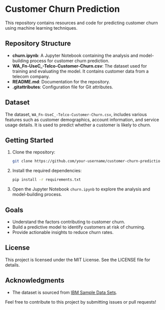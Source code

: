 # Customer Churn Prediction

This repository contains resources and code for predicting customer churn using machine learning techniques.

## Repository Structure

- **churn.ipynb**: A Jupyter Notebook containing the analysis and model-building process for customer churn prediction.
- **WA_Fn-UseC_-Telco-Customer-Churn.csv**: The dataset used for training and evaluating the model. It contains customer data from a telecom company.
- **README.md**: Documentation for the repository.
- **.gitattributes**: Configuration file for Git attributes.

## Dataset

The dataset, `WA_Fn-UseC_-Telco-Customer-Churn.csv`, includes various features such as customer demographics, account information, and service usage details. It is used to predict whether a customer is likely to churn.

## Getting Started

1. Clone the repository:
   ```sh
   git clone https://github.com/your-username/customer-churn-prediction.git
   ```
2. Install the required dependencies:
   ```sh
   pip install -r requirements.txt
   ```
3. Open the Jupyter Notebook `churn.ipynb` to explore the analysis and model-building process.

## Goals

- Understand the factors contributing to customer churn.
- Build a predictive model to identify customers at risk of churning.
- Provide actionable insights to reduce churn rates.

## License

This project is licensed under the MIT License. See the LICENSE file for details.

## Acknowledgments

- The dataset is sourced from [IBM Sample Data Sets](https://www.ibm.com/analytics/datasets).

Feel free to contribute to this project by submitting issues or pull requests!
